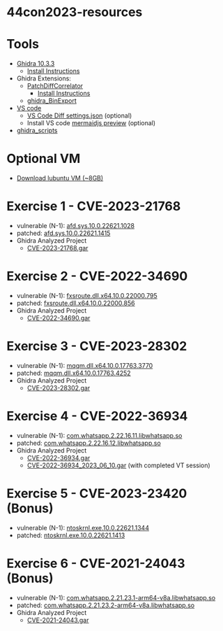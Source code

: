 # 44con2023-resources

# Tools

- [Ghidra 10.3.3](https://github.com/NationalSecurityAgency/ghidra/releases/tag/Ghidra_10.3.3_build) 
  - [Install Instructions](https://github.com/NationalSecurityAgency/ghidra/tree/master#install)
- Ghidra Extensions:
  - [PatchDiffCorrelator](https://github.com/clearbluejar/ghidra-patchdiff-correlator/releases)
    - [Install Instructions](https://github.com/clearbluejar/ghidra-patchdiff-correlator#how-do-i-install-it)
  - [ghidra_BinExport]()
- [VS code](https://code.visualstudio.com/download)
  - [VS Code Diff settings.json](vscode/settings.json) (optional)
  - Install VS code [mermaidjs preview](https://marketplace.visualstudio.com/items?itemName=bierner.markdown-mermaid) (optional)
- [ghidra_scripts](ghidra_scripts/)

# Optional VM
- [Download lubuntu VM (~8GB)](https://drive.google.com/file/d/1tP3cu78KJi7O5FdpJ16UbeNrIfzKX4W3/view?usp=sharing)

# Exercise 1 - CVE-2023-21768

- vulnerable (N-1): [afd.sys.10.0.22621.1028](CVE-2023-21768/afd.sys.10.0.22621.1028)
- patched: [afd.sys.10.0.22621.1415](CVE-2023-21768/afd.sys.10.0.22621.1415)
- Ghidra Analyzed Project
  - [CVE-2023-21768.gar](https://github.com/clearbluejar/recon2023-resources/releases/download/v1.0.0/CVE-2023-21768.gar)

# Exercise 2 - CVE-2022-34690

- vulnerable (N-1): [fxsroute.dll.x64.10.0.22000.795](CVE-2022-34690/fxsroute.dll.x64.10.0.22000.795)
- patched: [fxsroute.dll.x64.10.0.22000.856](CVE-2022-34690/fxsroute.dll.x64.10.0.22000.856)
- Ghidra Analyzed Project
  - [CVE-2022-34690.gar](https://github.com/clearbluejar/recon2023-resources/releases/download/v1.0.0/CVE-2022-34690.gar)

# Exercise 3 - CVE-2023-28302

- vulnerable (N-1): [mqqm.dll.x64.10.0.17763.3770](CVE-2023-28302/mqqm.dll.x64.10.0.17763.3770)
- patched: [mqqm.dll.x64.10.0.17763.4252](CVE-2023-28302/mqqm.dll.x64.10.0.17763.4252)
- Ghidra Analyzed Project
  - [CVE-2023-28302.gar](https://github.com/clearbluejar/recon2023-resources/releases/download/v1.0.0/CVE-2023-28302.gar)

# Exercise 4 - CVE-2022-36934

- vulnerable (N-1): [com.whatsapp.2.22.16.11.libwhatsapp.so](CVE-2022-36934/com.whatsapp.2.22.16.11.libwhatsapp.so)
- patched: [com.whatsapp.2.22.16.12.libwhatsapp.so](CVE-2022-36934/com.whatsapp.2.22.16.12.libwhatsapp.so)
- Ghidra Analyzed Project
  - [CVE-2022-36934.gar](https://github.com/clearbluejar/recon2023-resources/releases/download/v1.0.0/CVE-2022-36934.gar)
  - [CVE-2022-36934_2023_06_10.gar](https://github.com/clearbluejar/recon2023-resources/releases/download/v1.0.0/CVE-2022-36934_2023_06_10.gar) (with completed VT session)

# Exercise 5 - CVE-2023-23420 (Bonus)

- vulnerable (N-1): [ntoskrnl.exe.10.0.22621.1344](CVE-2023-23420/ntoskrnl.exe.10.0.22621.1344)
- patched: [ntoskrnl.exe.10.0.22621.1413](CVE-2023-23420/ntoskrnl.exe.10.0.22621.1413)

# Exercise 6 - CVE-2021-24043 (Bonus)

- vulnerable (N-1): [com.whatsapp.2.21.23.1-arm64-v8a.libwhatsapp.so](CVE-2021-24043/com.whatsapp.2.21.23.1-arm64-v8a.libwhatsapp.so)
- patched: [com.whatsapp.2.21.23.2-arm64-v8a.libwhatsapp.so](CVE-2021-24043/com.whatsapp.2.21.23.2-arm64-v8a.libwhatsapp.so)
- Ghidra Analyzed Project
  - [CVE-2021-24043.gar](https://github.com/clearbluejar/recon2023-resources/releases/download/v1.0.0/CVE-2021-24043.gar) 